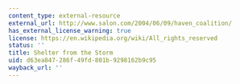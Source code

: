 ```yaml
---
content_type: external-resource
external_url: http://www.salon.com/2004/06/09/haven_coalition/
has_external_license_warning: true
license: https://en.wikipedia.org/wiki/All_rights_reserved
status: ''
title: Shelter from the Storm
uid: d63ea847-286f-49fd-801b-9298162b9c95
wayback_url: ''
---
```

